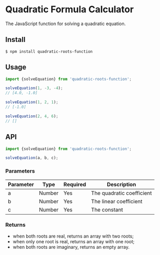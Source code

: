 # Quadratic Formula Calculator

The JavaScript function for solving a quadratic equation.

## Install

`$ npm install quadratic-roots-function`

## Usage

```javascript
import {solveEquation} from 'quadratic-roots-function';

solveEquation(1, -3, -4);
// [4.0, -1.0]

solveEquation(1, 2, 1);
// [-1.0]

solveEquation(2, 4, 6);
// []
```

## API

```javascript
import {solveEquation} from 'quadratic-roots-function';

solveEquation(a, b, c);
```

### Parameters 

| Parameter | Type | Required | Description |
| --- | --- | --- | --- |
| a | Number | Yes |  The quadratic coefficient |
| b | Number | Yes |  The linear coefficient |
| c | Number | Yes |  The constant |

### Returns 
- when both roots are real, returns an array with two roots;
- when only one root is real, returns an array with one root; 
- when both roots are imaginary, returns an empty array.
